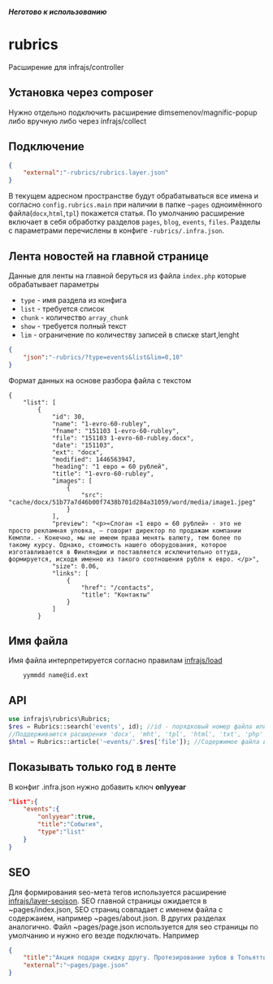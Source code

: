 ***Неготово к использованию***

# rubrics
Расширение для infrajs/controller
## Установка через composer
Нужно отдельно подключить расширение dimsemenov/magnific-popup либо вручную либо через infrajs/collect

## Подключение
```json
{
	"external":"-rubrics/rubrics.layer.json"
}
```

В текущем адресном пространстве будут обрабатываться все имена и согласно ```config.rubrics.main``` при наличии в папке ```~pages``` 
одноимённого файла(```docx```,```html```,```tpl```) покажется статья.
По умолчанию расширение включает в себя обработку разделов ```pages```, ```blog```, ```events```, ```files```.
Разделы с параметрами перечислены в конфиге ```-rubrics/.infra.json```. 

## Лента новостей на главной странице
Данные для ленты на главной беруться из файла ```index.php``` которые обрабатывает параметры 
- ```type``` - имя раздела из конфига
- ```list``` - требуется список
- ```chunk``` - количество ```array_chunk```
- ```show``` - требуется полный текст
- ```lim``` - ограничение по количеству записей в списке start,lenght

```json
{
	"json":"-rubrics/?type=events&list&lim=0,10"
}
```

Формат данных на основе разбора файла с текcтом

```
{
    "list": [
        {
            "id": 30,
            "name": "1-evro-60-rubley",
            "fname": "151103 1-evro-60-rubley",
            "file": "151103 1-evro-60-rubley.docx",
            "date": "151103",
            "ext": "docx",
            "modified": 1446563947,
            "heading": "1 евро = 60 рублей",
            "title": "1-evro-60-rubley",
            "images": [
                {
                    "src": "cache/docx/51b77a7d46b00f7438b701d284a31059/word/media/image1.jpeg"
                }
            ],
            "preview": "<p>«Слоган «1 евро = 60 рублей» - это не просто рекламная уловка, – говорит директор по продажам компании Кемппи. - Конечно, мы не имеем права менять валюту, тем более по такому курсу. Однако, стоимость нашего оборудования, которое изготавливается в Финляндии и поставляется исключительно оттуда, формируется, исходя именно из такого соотношения рубля к евро. </p>",
            "size": 0.06,
            "links": [
                {
                    "href": "/contacts",
                    "title": "Контакты"
                }
            ]
        }
```

## Имя файла
Имя файла интерпретируется согласно правилам [infrajs/load](https://github.com/infrajs/load)
```
	yymmdd name@id.ext
```

## API

```php
use infrajs\rubrics\Rubrics;
$res = Rubrics::search('events', id); //id - порядковый номер файла или номер указанный в имени файла после @ или имя файла без учёта даты и номера файла
//Поддерживаются расширения 'docx', 'mht', 'tpl', 'html', 'txt', 'php'
$html = Rubrics::article('~events/'.$res['file']); //Содержимое файла в html
```


## Показывать только год в ленте 
В конфиг .infra.json нужно добавить ключ **onlyyear**
```json
"list":{
    "events":{
        "onlyyear":true,
        "title":"События",
        "type":"list"
    }
}

```

## SEO
Для формирования seo-мета тегов используется расширение [infrajs/layer-seojson](https://github.com/infrajs/layer-seojson).
SEO главной страницы ожидается в ~pages/index.json, SEO страниц совпадает с именем файла с содержаием, например ~pages/about.json. В других разделах аналогично. 
Файл ~pages/page.json используется для seo страницы по умолчанию и нужно его везде подключать. Например
```json
{
	"title":"Акция подари скидку другу. Протезирование зубов в Тольятти",
	"external":"~pages/page.json"
}
```
